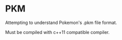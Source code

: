 PKM
===

Attempting to understand Pokemon's .pkm file format.

Must be compiled with c++11 compatible compiler.